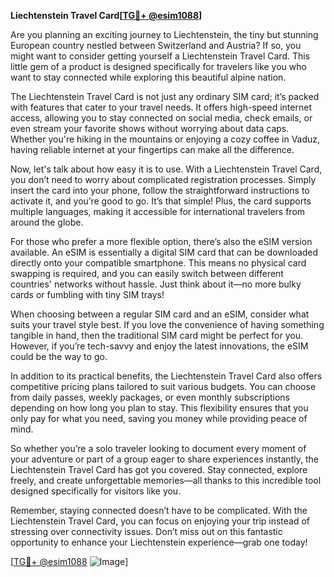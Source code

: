 **Liechtenstein Travel Card[[TG💪+ @esim1088](https://t.me/s/esim1088)]**

Are you planning an exciting journey to Liechtenstein, the tiny but stunning European country nestled between Switzerland and Austria? If so, you might want to consider getting yourself a Liechtenstein Travel Card. This little gem of a product is designed specifically for travelers like you who want to stay connected while exploring this beautiful alpine nation.

The Liechtenstein Travel Card is not just any ordinary SIM card; it’s packed with features that cater to your travel needs. It offers high-speed internet access, allowing you to stay connected on social media, check emails, or even stream your favorite shows without worrying about data caps. Whether you're hiking in the mountains or enjoying a cozy coffee in Vaduz, having reliable internet at your fingertips can make all the difference.

Now, let's talk about how easy it is to use. With a Liechtenstein Travel Card, you don’t need to worry about complicated registration processes. Simply insert the card into your phone, follow the straightforward instructions to activate it, and you’re good to go. It’s that simple! Plus, the card supports multiple languages, making it accessible for international travelers from around the globe.

For those who prefer a more flexible option, there’s also the eSIM version available. An eSIM is essentially a digital SIM card that can be downloaded directly onto your compatible smartphone. This means no physical card swapping is required, and you can easily switch between different countries' networks without hassle. Just think about it—no more bulky cards or fumbling with tiny SIM trays!

When choosing between a regular SIM card and an eSIM, consider what suits your travel style best. If you love the convenience of having something tangible in hand, then the traditional SIM card might be perfect for you. However, if you’re tech-savvy and enjoy the latest innovations, the eSIM could be the way to go.

In addition to its practical benefits, the Liechtenstein Travel Card also offers competitive pricing plans tailored to suit various budgets. You can choose from daily passes, weekly packages, or even monthly subscriptions depending on how long you plan to stay. This flexibility ensures that you only pay for what you need, saving you money while providing peace of mind.

So whether you’re a solo traveler looking to document every moment of your adventure or part of a group eager to share experiences instantly, the Liechtenstein Travel Card has got you covered. Stay connected, explore freely, and create unforgettable memories—all thanks to this incredible tool designed specifically for visitors like you.

Remember, staying connected doesn’t have to be complicated. With the Liechtenstein Travel Card, you can focus on enjoying your trip instead of stressing over connectivity issues. Don’t miss out on this fantastic opportunity to enhance your Liechtenstein experience—grab one today!

[[TG💪+ @esim1088](https://t.me/s/esim1088) ![Image](https://i.postimg.cc/Y0z9fWf4/image.png)]